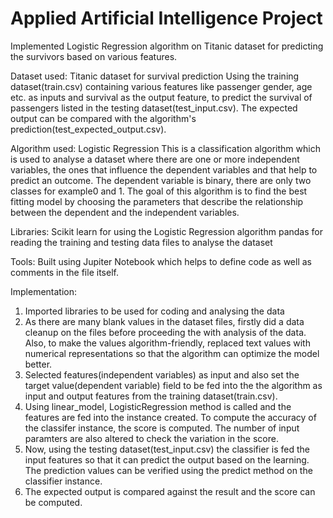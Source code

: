# Applied Artificial Intelligence Project
Implemented Logistic Regression algorithm on Titanic dataset for predicting the survivors based on various features.

Dataset used: Titanic dataset for survival prediction
Using the training dataset(train.csv) containing various features like passenger gender, age etc. as inputs and survival as the output feature, to predict the survival of passengers listed in the testing dataset(test_input.csv). The expected output can be compared with the algorithm's prediction(test_expected_output.csv).

Algorithm used: Logistic Regression
This is a classification algorithm which is used to analyse a dataset where there are one or more independent variables, the ones that influence the dependent variables and that help to predict an outcome. The dependent variable is binary, there are only two classes for example0 and 1. 
The goal of this algorithm is to find the best fitting model by choosing the parameters that describe the relationship between the dependent and the independent variables.  

Libraries:
Scikit learn for using the Logistic Regression algorithm
pandas for reading the training and testing data files to analyse the dataset

Tools:
Built using Jupiter Notebook which helps to define code as well as comments in the file itself.

Implementation:
1. Imported libraries to be used for coding and analysing the data
2. As there are many blank values in the dataset files, firstly did a data cleanup on the files before proceeding the with analysis of the data. Also, to make the values algorithm-friendly, replaced text values with numerical representations so that the algorithm can optimize the model better.
3. Selected features(independent variables) as input and also set the target value(dependent variable) field to be fed into the the algorithm as input and output features from the training dataset(train.csv).
4. Using linear_model, LogisticRegression method is called and the features are fed into the instance created. To compute the accuracy of the classifer instance, the score is computed. The number of input paramters are also altered to check the variation in the score.
5. Now, using the testing dataset(test_input.csv) the classifier is fed the input features so that it can predict the output based on the learning. The prediction values can be verified using the predict method on the classifier instance.
6. The expected output is compared against the result and the score can be computed.
